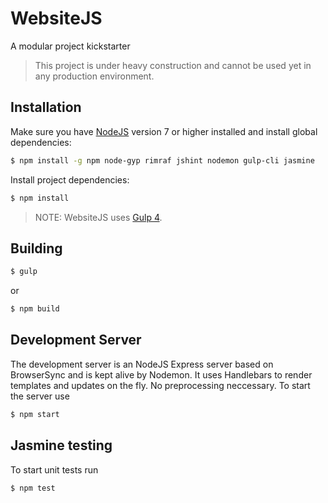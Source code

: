 # WebsiteJS
A modular project kickstarter


 > This project is under heavy construction and cannot be used yet in any production environment.

 ## Installation
 Make sure you have [NodeJS](http://nodejs.org) version 7 or higher installed and
 install global dependencies:
 ```sh
 $ npm install -g npm node-gyp rimraf jshint nodemon gulp-cli jasmine
 ```

 Install project dependencies:
```sh
$ npm install 
```

 > NOTE: WebsiteJS uses [Gulp 4](https://github.com/gulpjs/gulp/tree/4.0).

## Building
```sh
$ gulp
```
or
```sh
$ npm build
```

## Development Server
The development server is an NodeJS Express server based on BrowserSync and is kept alive by Nodemon.
It uses Handlebars to render templates and updates on the fly. No preprocessing neccessary.
To start the server use
```sh
$ npm start
``` 

## Jasmine testing
To start unit tests run
```sh
$ npm test
```

